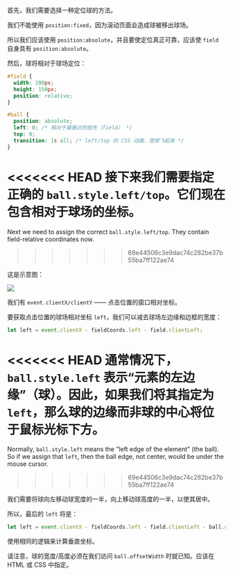 
首先，我们需要选择一种定位球的方法。

我们不能使用 `position:fixed`，因为滚动页面会造成球被移出球场。

所以我们应该使用 `position:absolute`，并且要使定位真正可靠，应该使 `field` 自身具有 `position:absolute`。

然后，球将相对于球场定位：

```css
#field {
  width: 200px;
  height: 150px;
  position: relative;
}

#ball {
  position: absolute;
  left: 0; /* 相对于最接近的祖先（field） */
  top: 0;
  transition: 1s all; /* left/top 的 CSS 动画，使球飞起来 */
}
```

<<<<<<< HEAD
接下来我们需要指定正确的 `ball.style.left/top`。它们现在包含相对于球场的坐标。
=======
Next we need to assign the correct `ball.style.left/top`. They contain field-relative coordinates now.
>>>>>>> 69e44506c3e9dac74c282be37b55ba7ff122ae74

这是示意图：

![](move-ball-coords.svg)

我们有 `event.clientX/clientY` —— 点击位置的窗口相对坐标。

要获取点击位置的球场相对坐标 `left`，我们可以减去球场左边缘和边框的宽度：

```js
let left = event.clientX - fieldCoords.left - field.clientLeft;
```

<<<<<<< HEAD
通常情况下，`ball.style.left` 表示“元素的左边缘”（球）。因此，如果我们将其指定为 `left`，那么球的边缘而非球的中心将位于鼠标光标下方。
=======
Normally, `ball.style.left` means the "left edge of the element" (the ball). So if we assign that `left`, then the ball edge, not center, would be under the mouse cursor.
>>>>>>> 69e44506c3e9dac74c282be37b55ba7ff122ae74

我们需要将球向左移动球宽度的一半，向上移动球高度的一半，以使其居中。

所以，最后的 `left` 将是：

```js
let left = event.clientX - fieldCoords.left - field.clientLeft - ball.offsetWidth/2;
```

使用相同的逻辑来计算垂直坐标。

请注意，球的宽度/高度必须在我们访问 `ball.offsetWidth` 时就已知。应该在 HTML 或 CSS 中指定。

